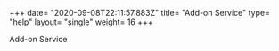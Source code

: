 +++
date= "2020-09-08T22:11:57.883Z"
title= "Add-on Service"
type= "help"
layout= "single"
weight= 16
+++

Add-on Service